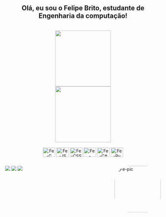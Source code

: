 <div align="center">
<h2>Olá, eu sou o Felipe Brito, estudante de Engenharia da computação!
</div>
</br>

<div align="center">
  <a href="https://github.com/anuraghazra/github-readme-stats">
    <img height="180em" src="https://github-readme-stats.vercel.app/api?username=Felupx&theme=dark" />
  </a>
  </br>
  <a href="https://github.com/anuraghazra/github-readme-stats">
    <img height="180em" src="https://github-readme-stats.vercel.app/api/top-langs/?username=Felupx&layout=compact&theme=dark" />
  </a>
</div>

<div align="center">
  <div style="display: inline_block"><br>
    <img align="center" alt="Fe-C" height="30" width="40" src="https://cdn.jsdelivr.net/gh/devicons/devicon/icons/c/c-original.svg">
    <img align="center" alt="Fe-JS" height="30" width="40" src="https://icons8.com.br/icon/108784/javascript">
    <img align="center" alt="Fe-CSS" height="30" width="40" src="https://icons8.com/icon/21278/css3">
    <img align="center" alt="Fe-HTML" height="30" width="40" src="https://icons8.com.br/icon/20909/html-5">
    <img align="center" alt="Fe-C#" height="30" width="40" src="https://cdn.jsdelivr.net/gh/devicons/devicon/icons/csharp/csharp-original.svg">
    <img align="center" alt="Fe-Py" height="30" width="40" src="https://cdn.jsdelivr.net/gh/devicons/devicon/icons/python/python-original.svg">
  </div>
</div>
 
  ##
 
<div> 
  <a href="https://www.instagram.com/felps.brito__/" target="_blank"><img src="https://img.shields.io/badge/-Instagram-%23E4405F?style=for-the-badge&logo=instagram&logoColor=white" target="_blank"></a> 
  <a href = "mailto:felipebrito.santos2005@gmail.com"><img src="https://img.shields.io/badge/-Gmail-%23333?style=for-the-badge&logo=gmail&logoColor=white" target="_blank"></a>
  <a href="https://www.linkedin.com/in/felipe-de-brito-santos-14b61a260/" target="_blank"><img src="https://img.shields.io/badge/-LinkedIn-%230077B5?style=for-the-badge&logo=linkedin&logoColor=white" target="_blank"></a> 
  <img align="right" alt="Fe-pic" height="150" style="border-radius:50px;" src="https://i.pinimg.com/564x/56/fc/4a/56fc4a8dfda65f7f048801aaa3320982.jpg">
</div>
